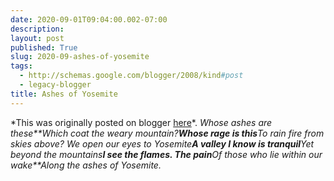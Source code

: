 ```yaml
---
date: 2020-09-01T09:04:00.002-07:00
description: 
layout: post
published: True
slug: 2020-09-ashes-of-yosemite
tags:
  - http://schemas.google.com/blogger/2008/kind#post
  - legacy-blogger
title: Ashes of Yosemite
---
```


\*This was originally posted on blogger [here](https://www.rohanprasad.org/2020/09/ashes-of-yosemite.html)\*.
*Whose ashes are these**Which coat the weary mountain?**Whose rage is this**To rain fire from skies above?* *We open our eyes to Yosemite**A valley I know is tranquil**Yet beyond the mountains**I see the flames. The pain**Of those who lie within our wake**Along the ashes of Yosemite.*